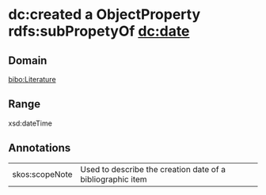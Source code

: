 # dc:created a ObjectProperty rdfs:subPropetyOf [dc:date](/dc/terms/date)

## Domain

[bibo:Literature](/ontology/bibo/Literature)

## Range

xsd:dateTime

## Annotations

|||
|-----|-----|
|skos:scopeNote|Used to describe the creation date of a bibliographic item|

